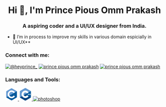 <h1 align="center">Hi 👋, I'm Prince Pious Omm Prakash</h1>
<h3 align="center">A aspiring coder and a UI/UX designer from India.</h3>

- 🌱 I’m in process to improve my skills in various domain espicially in UI/UX**

<h3 align="left">Connect with me:</h3>
<p align="left">
<a href="https://twitter.com/@heyprince_" target="blank"><img align="center" src="https://raw.githubusercontent.com/rahuldkjain/github-profile-readme-generator/master/src/images/icons/Social/twitter.svg" alt="@heyprince_" height="30" width="40" /></a>
<a href="https://linkedin.com/in/prince pious omm prakash" target="blank"><img align="center" src="https://raw.githubusercontent.com/rahuldkjain/github-profile-readme-generator/master/src/images/icons/Social/linked-in-alt.svg" alt="prince pious omm prakash" height="30" width="40" /></a>
 <a href="https://www.instagram.com/__prince.x__/" target="blank"><img align="center" src="https://raw.githubusercontent.com/rahuldkjain/github-profile-readme-generator/master/src/images/icons/Social/instagram.svg" alt="prince pious omm prakash" height="30" width="40" /></a>
</p>

<h3 align="left">Languages and Tools:</h3>
<p align="left"> <a href="https://www.cprogramming.com/" target="_blank" rel="noreferrer"> <img src="https://raw.githubusercontent.com/devicons/devicon/master/icons/c/c-original.svg" alt="c" width="40" height="40"/> </a> <a href="https://www.w3schools.com/cpp/" target="_blank" rel="noreferrer"> <img src="https://raw.githubusercontent.com/devicons/devicon/master/icons/cplusplus/cplusplus-original.svg" alt="cplusplus" width="40" height="40"/> </a> <a href="https://www.illustrator.com/en" target="_blank" rel="noreferrer"> <img src="https://raw.githubusercontent.com/devicons/devicon/master/icons/illustrator/illustrator.svg" alt="photoshop" width="40" height="40"/> </a> 
</p>
